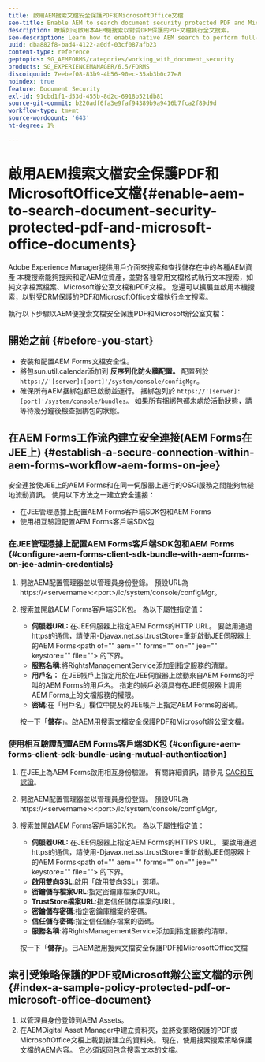 ```yaml
---
title: 啟用AEM搜索文檔安全保護PDF和MicrosoftOffice文檔
seo-title: Enable AEM to search document security protected PDF and Microsoft Office documents
description: 瞭解如何啟用本AEM機搜索以對受DRM保護的PDF文檔執行全文搜索。
seo-description: Learn how to enable native AEM search to perform full-text search on DRM protected PDF documents.
uuid: dba882f8-bad4-4122-a0df-03cf087afb23
content-type: reference
geptopics: SG_AEMFORMS/categories/working_with_document_security
products: SG_EXPERIENCEMANAGER/6.5/FORMS
discoiquuid: 7eebef08-83b9-4b56-90ec-35ab3b0c27e8
noindex: true
feature: Document Security
exl-id: 91cbd1f1-d53d-455b-8d2c-6918b521db81
source-git-commit: b220adf6fa3e9faf94389b9a9416b7fca2f89d9d
workflow-type: tm+mt
source-wordcount: '643'
ht-degree: 1%

---
```


# 啟用AEM搜索文檔安全保護PDF和MicrosoftOffice文檔{#enable-aem-to-search-document-security-protected-pdf-and-microsoft-office-documents}

Adobe Experience Manager提供用戶介面來搜索和查找儲存在中的各種AEM資產 本機搜索能夠搜索和定AEM位資產，並對各種常用文檔格式執行文本搜索，如純文字檔案檔案、Microsoft辦公室文檔和PDF文檔。 您還可以擴展並啟用本機搜索，以對受DRM保護的PDF和MicrosoftOffice文檔執行全文搜索。

執行以下步驟以AEM便搜索文檔安全保護PDF和Microsoft辦公室文檔：

## 開始之前 {#before-you-start}

* 安裝和配置AEM Forms文檔安全性。
* 將包sun.util.calendar添加到 **反序列化防火牆配置。** 配置列於 `https://'[server]:[port]'/system/console/configMgr`。
* 確保所有AEM捆綁包都已啟動並運行。 捆綁包列於 `https://'[server]:[port]'/system/console/bundles`。 如果所有捆綁包都未處於活動狀態，請等待幾分鐘後檢查捆綁包的狀態。

## 在AEM Forms工作流內建立安全連接(AEM Forms在JEE上) {#establish-a-secure-connection-within-aem-forms-workflow-aem-forms-on-jee}

安全連接使JEE上的AEM Forms和在同一伺服器上運行的OSGi服務之間能夠無縫地流動資訊。 使用以下方法之一建立安全連接：

* 在JEE管理憑據上配置AEM Forms客戶端SDK包和AEM Forms
* 使用相互驗證配置AEM Forms客戶端SDK包

### 在JEE管理憑據上配置AEM Forms客戶端SDK包和AEM Forms {#configure-aem-forms-client-sdk-bundle-with-aem-forms-on-jee-admin-credentials}

1. 開啟AEM配置管理器並以管理員身份登錄。 預設URL為https://&lt;servername>:&lt;port>/lc/system/console/configMgr。
1. 搜索並開啟AEM Forms客戶端SDK包。 為以下屬性指定值：

   * **伺服器URL:** 在JEE伺服器上指定AEM Forms的HTTP URL。 要啟用通過https的通信，請使用-Djavax.net.ssl.trustStore=重新啟動JEE伺服器上的AEM Forms&lt;path of=&quot;&quot; aem=&quot;&quot; forms=&quot;&quot; on=&quot;&quot; jee=&quot;&quot; keystore=&quot;&quot; file=&quot;&quot;> 的下界。
   * **服務名稱**:將RightsManagementService添加到指定服務的清單。
   * **用戶名：** 在JEE帳戶上指定用於在JEE伺服器上啟動來自AEM Forms的呼叫的AEM Forms的用戶名。 指定的帳戶必須具有在JEE伺服器上調用AEM Forms上的文檔服務的權限。
   * **密碼**:在「用戶名」欄位中提及的JEE帳戶上指定AEM Forms的密碼。

   按一下「**儲存**」。啟AEM用搜索文檔安全保護PDF和Microsoft辦公室文檔。

### 使用相互驗證配置AEM Forms客戶端SDK包 {#configure-aem-forms-client-sdk-bundle-using-mutual-authentication}

1. 在JEE上為AEM Forms啟用相互身份驗證。 有關詳細資訊，請參見 [CAC和互認證](https://helpx.adobe.com/livecycle/kb/cac-mutual-authentication.html)。
1. 開啟AEM配置管理器並以管理員身份登錄。 預設URL為https://&lt;servername>:&lt;port>/lc/system/console/configMgr。
1. 搜索並開啟AEM Forms客戶端SDK包。 為以下屬性指定值：

   * **伺服器URL:** 在JEE伺服器上指定AEM Forms的HTTPS URL。 要啟用通過https的通信，請使用-Djavax.net.ssl.trustStore=重新啟動JEE伺服器上的AEM Forms&lt;path of=&quot;&quot; aem=&quot;&quot; forms=&quot;&quot; on=&quot;&quot; jee=&quot;&quot; keystore=&quot;&quot; file=&quot;&quot;> 的下界。
   * **啟用雙向SSL**:啟用「啟用雙向SSL」選項。
   * **密鑰儲存檔案URL**:指定密鑰庫檔案的URL。
   * **TrustStore檔案URL**:指定信任儲存檔案的URL。
   * **密鑰儲存密碼**:指定密鑰庫檔案的密碼。
   * **信任儲存密碼**:指定信任儲存檔案的密碼。
   * **服務名稱**:將RightsManagementService添加到指定服務的清單。

   按一下「**儲存**」。已AEM啟用搜索文檔安全保護PDF和MicrosoftOffice文檔

## 索引受策略保護的PDF或Microsoft辦公室文檔的示例 {#index-a-sample-policy-protected-pdf-or-microsoft-office-document}

1. 以管理員身份登錄到AEM Assets。
1. 在AEMDigital Asset Manager中建立資料夾，並將受策略保護的PDF或MicrosoftOffice文檔上載到新建立的資料夾。 現在，使用搜索搜索策略保護文檔的AEM內容。 它必須返回包含搜索文本的文檔。
